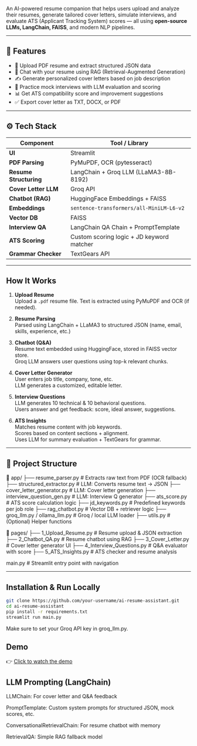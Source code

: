 
An AI-powered resume companion that helps users upload and analyze their resumes, generate tailored cover letters, simulate interviews, and evaluate ATS (Applicant Tracking System) scores — all using **open-source LLMs, LangChain, FAISS**, and modern NLP pipelines.

---

## 🚀 Features

- 📄 Upload PDF resume and extract structured JSON data
- 🤖 Chat with your resume using RAG (Retrieval-Augmented Generation)
- ✍️ Generate personalized cover letters based on job description
- 🎯 Practice mock interviews with LLM evaluation and scoring
- 📊 Get ATS compatibility score and improvement suggestions
- ✅ Export cover letter as TXT, DOCX, or PDF

---

## ⚙️ Tech Stack

| Component           | Tool / Library                                      |
|---------------------|-----------------------------------------------------|
| **UI**              | Streamlit                                           |
| **PDF Parsing**     | PyMuPDF, OCR (pytesseract)                          |
| **Resume Structuring** | LangChain + Groq LLM (LLaMA3-8B-8192)           |
| **Cover Letter LLM**| Groq API                                            |
| **Chatbot (RAG)**   | HuggingFace Embeddings + FAISS                     |
| **Embeddings**      | `sentence-transformers/all-MiniLM-L6-v2`           |
| **Vector DB**       | FAISS                                               |
| **Interview QA**    | LangChain QA Chain + PromptTemplate                |
| **ATS Scoring**     | Custom scoring logic + JD keyword matcher          |
| **Grammar Checker** | TextGears API                                       |

---

##  How It Works

1. **Upload Resume**  
   Upload a `.pdf` resume file. Text is extracted using PyMuPDF and OCR (if needed).

2. **Resume Parsing**  
   Parsed using LangChain + LLaMA3 to structured JSON (name, email, skills, experience, etc.)

3. **Chatbot (Q&A)**  
   Resume text embedded using HuggingFace, stored in FAISS vector store.  
   Groq LLM answers user questions using top-k relevant chunks.

4. **Cover Letter Generator**  
   User enters job title, company, tone, etc.  
   LLM generates a customized, editable letter.

5. **Interview Questions**  
   LLM generates 10 technical & 10 behavioral questions.  
   Users answer and get feedback: score, ideal answer, suggestions.

6. **ATS Insights**  
   Matches resume content with job keywords.  
   Scores based on content sections + alignment.  
   Uses LLM for summary evaluation + TextGears for grammar.

---

## 📂 Project Structure

📂 app/
├── resume_parser.py               # Extracts raw text from PDF (OCR fallback)
├── structured_extractor.py       # LLM: Converts resume text → JSON
├── cover_letter_generator.py     # LLM: Cover letter generation
├── interview_question_gen.py     # LLM: Interview Q generator
├── ats_score.py                  # ATS score calculation logic
├── jd_keywords.py                # Predefined keywords per job role
├── rag_chatbot.py                # Vector DB + retriever logic
├── groq_llm.py / ollama_llm.py   # Groq / local LLM loader
├── utils.py                      # (Optional) Helper functions

📂 pages/
├── 1_Upload_Resume.py            # Resume upload & JSON extraction
├── 2_Chatbot_QA.py               # Resume chatbot using RAG
├── 3_Cover_Letter.py             # Cover letter generator UI
├── 4_Interview_Questions.py      # Q&A evaluator with score
├── 5_ATS_Insights.py             # ATS checker and resume analysis

main.py                           # Streamlit entry point with navigation




---

##  Installation & Run Locally

```bash
git clone https://github.com/your-username/ai-resume-assistant.git
cd ai-resume-assistant
pip install -r requirements.txt
streamlit run main.py
```
 Make sure to set your Groq API key in groq_llm.py.


##  Demo

👉 [Click to watch the demo](https://user-images.githubusercontent.com/.../demo.mp4)


## LLM Prompting (LangChain)
LLMChain: For cover letter and Q&A feedback

PromptTemplate: Custom system prompts for structured JSON, mock scores, etc.

ConversationalRetrievalChain: For resume chatbot with memory

RetrievalQA: Simple RAG fallback model

